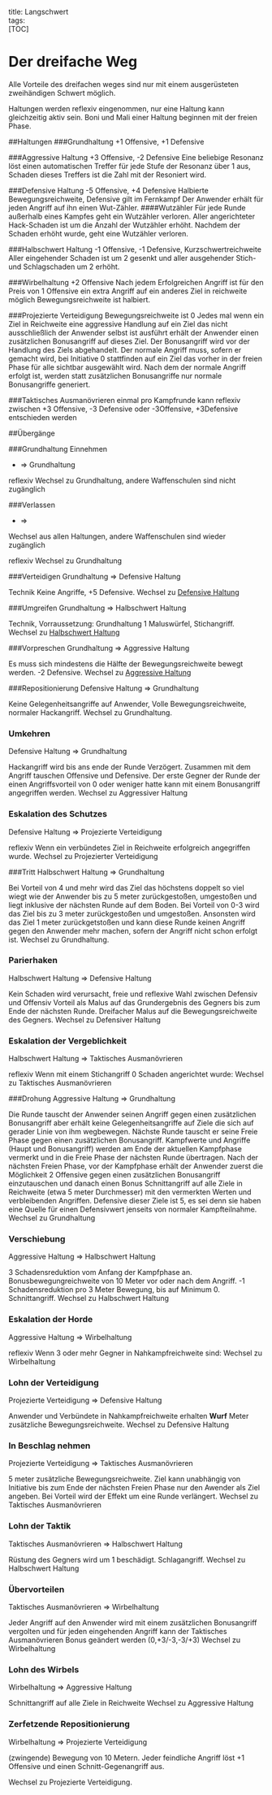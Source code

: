 title: Langschwert  
tags:   
[TOC] 

# Der dreifache Weg
Alle Vorteile des dreifachen weges sind nur mit einem ausgerüsteten zweihändigen Schwert möglich.

Haltungen werden reflexiv eingenommen, nur eine Haltung kann gleichzeitig aktiv sein. Boni und Mali einer Haltung beginnen mit der freien Phase.

##Haltungen
###Grundhaltung
+1 Offensive, +1 Defensive

###Aggressive Haltung
+3 Offensive, -2 Defensive
Eine beliebige Resonanz löst einen automatischen Treffer für jede Stufe der Resonanz über 1 aus, Schaden dieses Treffers ist die Zahl mit der Resoniert wird.

###Defensive Haltung
-5 Offensive, +4 Defensive
Halbierte Bewegungsreichweite, Defensive gilt im Fernkampf
Der Anwender erhält für jeden Angriff auf ihn einen Wut-Zähler. 
####Wutzähler 
Für jede Runde außerhalb eines Kampfes geht ein Wutzähler verloren. 
Aller angerichteter Hack-Schaden ist um die Anzahl der Wutzähler erhöht.
Nachdem der Schaden erhöht wurde, geht eine Wutzähler verloren.

###Halbschwert Haltung
-1 Offensive, -1 Defensive, Kurzschwertreichweite
Aller eingehender Schaden ist um 2 gesenkt und aller ausgehender Stich- und Schlagschaden um 2 erhöht.

###Wirbelhaltung
+2 Offensive
Nach jedem Erfolgreichen Angriff ist für den Preis von 1 Offensive ein extra Angriff auf ein anderes Ziel in reichweite möglich
Bewegungsreichweite ist halbiert.

###Projezierte Verteidigung
Bewegungsreichweite ist 0
Jedes mal wenn ein Ziel in Reichweite eine aggressive Handlung auf ein Ziel das nicht ausschließlich der Anwender selbst ist ausführt erhält der Anwender einen zusätzlichen Bonusangriff auf dieses Ziel. Der Bonusangriff wird vor der Handlung des Ziels abgehandelt.
Der normale Angriff muss, sofern er gemacht wird, bei Initiative 0 stattfinden auf ein Ziel das vorher in der freien Phase für alle sichtbar ausgewählt wird. Nach dem der normale Angriff erfolgt ist, werden statt zusätzlichen Bonusangriffe nur normale Bonusangriffe generiert.

###Taktisches Ausmanövrieren
einmal pro Kampfrunde kann reflexiv
zwischen +3 Offensive, -3 Defensive oder -3Offensive, +3Defensive entschieden werden

##Übergänge

###Grundhaltung Einnehmen
* => Grundhaltung

reflexiv
Wechsel zu Grundhaltung, andere Waffenschulen sind nicht zugänglich

###Verlassen
* =>

Wechsel aus allen Haltungen, andere Waffenschulen sind wieder zugänglich

reflexiv
Wechsel zu Grundhaltung

###Verteidigen
Grundhaltung => Defensive Haltung

Technik
Keine Angriffe, +5 Defensive. 
Wechsel zu [Defensive Haltung](longsword#defensivehaltung)

###Umgreifen 
Grundhaltung => Halbschwert Haltung

Technik, Vorraussetzung: Grundhaltung
1 Maluswürfel, Stichangriff. 
Wechsel zu [Halbschwert Haltung](longsword#halbschwerthaltung)

###Vorpreschen
Grundhaltung => Aggressive Haltung

Es muss sich mindestens die Hälfte der Bewegungsreichweite bewegt werden. -2 Defensive. 
Wechsel zu [Aggressive Haltung](longsword#aggressivehaltung)

###Repositionierung
Defensive Haltung => Grundhaltung

Keine Gelegenheitsangriffe auf Anwender, Volle Bewegungsreichweite, normaler Hackangriff.
Wechsel zu Grundhaltung.

### Umkehren
Defensive Haltung => Grundhaltung

Hackangriff wird bis ans ende der Runde Verzögert.
Zusammen mit dem Angriff tauschen Offensive und Defensive.
Der erste Gegner der Runde der einen Angriffsvorteil von 0 oder weniger hatte kann mit einem Bonusangriff angegriffen werden.
Wechsel zu Aggressiver Haltung

### Eskalation des Schutzes
Defensive Haltung => Projezierte Verteidigung

reflexiv
Wenn ein verbündetes Ziel in Reichweite erfolgreich angegriffen wurde.
Wechsel zu Projezierter Verteidigung

###Tritt
Halbschwert Haltung => Grundhaltung

Bei Vorteil von 4 und mehr wird das Ziel das höchstens doppelt so viel wiegt wie der Anwender bis zu 5 meter zurückgestoßen, umgestoßen und liegt inklusive der nächsten Runde auf dem Boden. 
Bei Vorteil von 0-3 wird das Ziel bis zu 3 meter zurückgestoßen und umgestoßen.
Ansonsten wird das Ziel 1 meter zurückgetstoßen und kann diese Runde keinen Angriff gegen den Anwender mehr machen, sofern der Angriff nicht schon erfolgt ist.
Wechsel zu Grundhaltung.

### Parierhaken
Halbschwert Haltung => Defensive Haltung

Kein Schaden wird verursacht, freie und reflexive Wahl zwischen Defensiv und Offensiv Vorteil als Malus auf das Grundergebnis des Gegners bis zum Ende der nächsten Runde. Dreifacher Malus auf die Bewegungsreichweite des Gegners.
Wechsel zu Defensiver Haltung

### Eskalation der Vergeblichkeit
Halbschwert Haltung => Taktisches Ausmanövrieren

reflexiv
Wenn mit einem Stichangriff 0 Schaden angerichtet wurde:
Wechsel zu Taktisches Ausmanövrieren

###Drohung
Aggressive Haltung => Grundhaltung

Die Runde tauscht der Anwender seinen Angriff gegen einen zusätzlichen Bonusangriff aber erhält keine Gelegenheitsangriffe auf Ziele die sich auf gerader Linie von ihm wegbewegen. Nächste Runde tauscht er seine Freie Phase gegen einen zusätzlichen Bonusangriff.
Kampfwerte und Angriffe (Haupt und Bonusangriff) werden am Ende der aktuellen Kampfphase vermerkt und in die Freie Phase der nächsten Runde übertragen. Nach der nächsten Freien Phase, vor der Kampfphase erhält der Anwender zuerst die Möglichkeit 2 Offensive gegen einen zusätzlichen Bonusangriff einzutauschen und danach einen Bonus Schnittangriff auf alle Ziele in Reichweite (etwa 5 meter Durchmesser) mit den vermerkten Werten und verbleibenden Angriffen. Defensive dieser Ziele ist 5, es sei denn sie haben eine Quelle für einen Defensivwert jenseits von normaler Kampfteilnahme.
Wechsel zu Grundhaltung

### Verschiebung
Aggressive Haltung => Halbschwert Haltung

3 Schadensreduktion vom Anfang der Kampfphase an.
Bonusbewegungreichweite von 10 Meter vor oder nach dem Angriff. -1 Schadensreduktion pro 3 Meter Bewegung, bis auf Minimum 0. Schnittangriff. 
Wechsel zu Halbschwert Haltung

### Eskalation der Horde
Aggressive Haltung => Wirbelhaltung

reflexiv
Wenn 3 oder mehr Gegner in Nahkampfreichweite sind:
Wechsel zu Wirbelhaltung

### Lohn der Verteidigung
Projezierte Verteidigung => Defensive Haltung

Anwender und Verbündete in Nahkampfreichweite erhalten **Wurf** Meter zusätzliche Bewegungsreichweite.
Wechsel zu Defensive Haltung

### In Beschlag nehmen
Projezierte Verteidigung => Taktisches Ausmanövrieren

5 meter zusätzliche Bewegungsreichweite. Ziel kann unabhängig von Initiative bis zum Ende der nächsten Freien Phase nur den Awender als Ziel angeben.
Bei Vorteil wird der Effekt um eine Runde verlängert.
Wechsel zu Taktisches Ausmanövrieren

### Lohn der Taktik
Taktisches Ausmanövrieren => Halbschwert Haltung

Rüstung des Gegners wird um 1 beschädigt.
Schlagangriff. 
Wechsel zu Halbschwert Haltung

### Übervorteilen
Taktisches Ausmanövrieren => Wirbelhaltung

Jeder Angriff auf den Anwender wird mit einem zusätzlichen Bonusangriff vergolten und für jeden eingehenden Angriff kann der Taktisches Ausmanövrieren Bonus geändert werden (0,+3/-3,-3/+3)
Wechsel zu Wirbelhaltung


### Lohn des Wirbels
Wirbelhaltung => Aggressive Haltung

Schnittangriff auf alle Ziele in Reichweite
Wechsel zu Aggressive Haltung

### Zerfetzende Repositionierung
Wirbelhaltung => Projezierte Verteidigung

(zwingende) Bewegung von 10 Metern. Jeder feindliche Angriff löst +1 Offensive und einen Schnitt-Gegenangriff aus.

Wechsel zu Projezierte Verteidigung.
